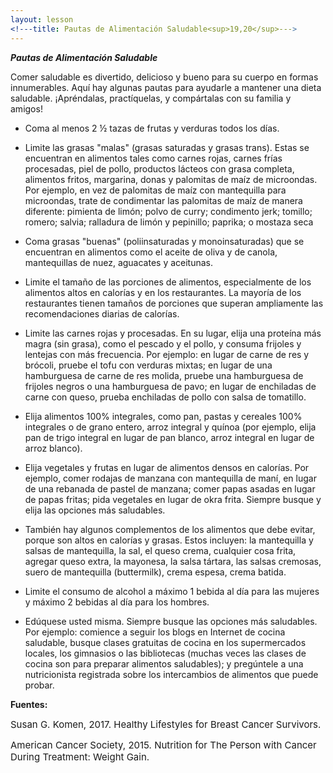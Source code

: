 ```yaml
---
layout: lesson
<!---title: Pautas de Alimentación Saludable<sup>19,20</sup>--->
---
```


***Pautas de Alimentación Saludable*** 

Comer saludable es divertido, delicioso y bueno para su cuerpo en formas innumerables. Aquí hay algunas pautas para ayudarle a mantener una dieta saludable. ¡Apréndalas, practíquelas, y compártalas con su familia y amigos!


* Coma al menos 2 ½ tazas de frutas y verduras todos los días.

* Limite las grasas "malas" (grasas saturadas y grasas trans). Estas se encuentran en alimentos tales como carnes rojas, carnes frías procesadas, piel de pollo, productos lácteos con grasa completa, alimentos fritos, margarina, donas y palomitas de maíz de microondas. Por ejemplo, en vez de palomitas de maíz con mantequilla para microondas, trate de condimentar las palomitas de maíz de manera diferente: pimienta de limón; polvo de curry; condimento jerk; tomillo; romero; salvia; ralladura de limón y pepinillo; paprika; o mostaza seca

* Coma grasas "buenas" (poliinsaturadas y monoinsaturadas) que se encuentran en alimentos como el aceite de oliva y de canola, mantequillas de nuez, aguacates y aceitunas.

* Limite el tamaño de las porciones de alimentos, especialmente de los alimentos altos en calorías y en los restaurantes. La mayoría de los restaurantes tienen tamaños de porciones que superan ampliamente las recomendaciones diarias de calorías.

* Limite las carnes rojas y procesadas. En su lugar, elija una proteína más magra (sin grasa), como el pescado y el pollo, y consuma frijoles y lentejas con más frecuencia. Por ejemplo: en lugar de carne de res y brócoli, pruebe el tofu con verduras mixtas; en lugar de una hamburguesa de carne de res molida, pruebe una hamburguesa de frijoles negros o una hamburguesa de pavo; en lugar de enchiladas de carne con queso, prueba enchiladas de pollo con salsa de tomatillo.

* Elija alimentos 100% integrales, como pan, pastas y cereales 100% integrales o de grano entero, arroz integral y quínoa (por ejemplo, elija pan de trigo integral en lugar de pan blanco, arroz integral en lugar de arroz blanco).

* Elija vegetales y frutas en lugar de alimentos densos en calorías. Por ejemplo, comer rodajas de manzana con mantequilla de maní, en lugar de una rebanada de pastel de manzana; comer papas asadas en lugar de papas fritas; pida vegetales en lugar de okra frita. Siempre busque y elija las opciones más saludables.

* También hay algunos complementos de los alimentos que debe evitar, porque son altos en calorías y grasas. Estos incluyen: la mantequilla y salsas de mantequilla, la sal, el queso crema, cualquier cosa frita, agregar queso extra, la mayonesa, la salsa tártara, las salsas cremosas, suero de mantequilla (buttermilk), crema espesa, crema batida.

* Limite el consumo de alcohol a máximo 1 bebida al día para las mujeres y máximo 2 bebidas al día para los hombres.

* Edúquese usted misma. Siempre busque las opciones más saludables. Por ejemplo: comience a seguir los blogs en Internet de cocina saludable, busque clases gratuitas de cocina en los supermercados locales, los gimnasios o las bibliotecas (muchas veces las clases de cocina son para preparar alimentos saludables); y pregúntele a una nutricionista registrada sobre los intercambios de alimentos que puede probar.

**Fuentes:**

<span style="font-size:15px;">Susan G. Komen, 2017. Healthy Lifestyles for Breast Cancer Survivors.</span>

<span style="font-size:15px;">American Cancer Society, 2015. Nutrition for The Person with Cancer During Treatment: Weight Gain.</span>
